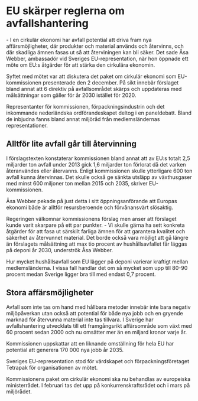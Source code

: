 # EU skärper reglerna om avfallshantering

\- I en cirkulär ekonomi har avfall potential att driva fram nya affärsmöjligheter, där produkter och material används och återvinns, och där skadliga ämnen fasas ut så att återviningen kan bli säker.
Det sade Åsa Webber, ambassadör vid Sveriges EU\-representation, när hon öppnade ett möte om EU:s åtgärder för att stärka den cirkulära ekonomin.


Syftet med mötet var att diskutera det paket om cirkulär ekonomi som EU\-kommissionen presenterade den 2 december. På sikt innebär förslaget bland annat att 6 direktiv på avfallsområdet skärps och uppdateras med målsättningar som gäller för år 2030 istället för 2020\.

Representanter för kommissionen, förpackningsindustrin och det inkommande nederländska ordförandeskapet deltog i en paneldebatt. Bland de inbjudna fanns bland annat miljöråd från medlemsländernas representationer.

## Alltför lite avfall går till återvinning

I förslagstexten konstaterar kommissionen bland annat att av EU:s totalt 2,5 miljarder ton avfall under 2013 gick 1,6 miljarder ton förlorat då det varken återanvändes eller återvanns. Enligt kommissionen skulle ytterligare 600 ton avfall kunna återvinnas. Det skulle också ge sänkta utsläpp av växthusgaser med minst 600 miljoner ton mellan 2015 och 2035, skriver EU\-kommissionen.

Åsa Webber pekade på just detta i sitt öppningsanförande att Europas ekonomi både är alltför resursberoende och förvånansvärt slösaktig.

Regeringen välkomnar kommissionens förslag men anser att förslaget kunde varit skarpare på ett par punkter.
\- Vi skulle gärna ha sett konkreta åtgärder för att fasa ut särskilt farliga ämnen för att garantera kvalitet och säkerhet av återvunnet material. Det borde också vara möjligt att gå längre än förslagets målsättning att max tio procent av hushållsavfallet får läggas på deponi år 2030, underströk Åsa Webber.

Hur mycket hushållsavfall som EU lägger på deponi varierar kraftigt mellan medlemsländerna. I vissa fall handlar det om så mycket som upp till 80\-90 procent medan Sverige ligger bra till med endast 0,7 procent.

## Stora affärsmöjligheter

Avfall som inte tas om hand med hållbara metoder innebär inte bara negativ miljöpåverkan utan också att potential för både nya jobb och en gryende marknad för återvunna material inte tas tillvara. I Sverige har avfallshantering utvecklats till ett framgångsrikt affärsområde som växt med 60 procent sedan 2000 och nu omsätter mer än en miljard kronor varje år.

Kommissionen uppskattar att en liknande omställning för hela EU har potential att generera 170 000 nya jobb år 2035\.

Sveriges EU\-representation stod för värdskapet och förpackningsföretaget Tetrapak för organisationen av mötet.

Kommissionens paket om cirkulär ekonomi ska nu behandlas av europeiska ministerrådet. I februari tas det upp på konkurrenskraftsrådet och i mars på miljörådet.

